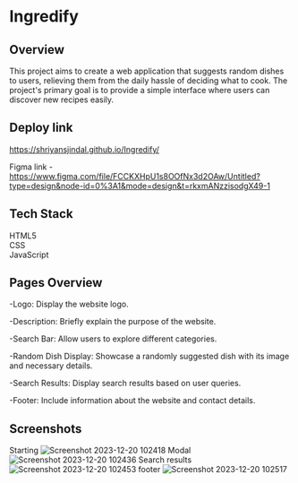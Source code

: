 # Ingredify
## Overview
This project aims to create a web application that suggests random dishes to users, relieving them from the daily hassle of deciding what to cook. The project's primary goal is to provide a simple interface where users can discover new recipes easily.

## Deploy link
https://shriyansjindal.github.io/Ingredify/

Figma link - https://www.figma.com/file/FCCKXHpU1s8OOfNx3d2OAw/Untitled?type=design&node-id=0%3A1&mode=design&t=rkxmANzzisodgX49-1

## Tech Stack
 HTML5  
 CSS    
 JavaScript

## Pages Overview

-Logo: Display the website logo.

-Description: Briefly explain the purpose of the website.

-Search Bar: Allow users to explore different categories.

-Random Dish Display: Showcase a randomly suggested dish with its image and necessary details.

-Search Results: Display search results based on user queries.

-Footer: Include information about the website and contact details.

## Screenshots
Starting
![Screenshot 2023-12-20 102418](https://github.com/ShriyansJindal/Ingredify/assets/92571950/cb1530a2-4597-4fb1-93d2-92c72e116b84)
Modal
![Screenshot 2023-12-20 102436](https://github.com/ShriyansJindal/Ingredify/assets/92571950/bd978dff-17c5-4b3d-85b5-5084d0d17247)
Search results
![Screenshot 2023-12-20 102453](https://github.com/ShriyansJindal/Ingredify/assets/92571950/8681b6a6-7eeb-4218-8da7-986e3d0e540a)
footer
![Screenshot 2023-12-20 102517](https://github.com/ShriyansJindal/Ingredify/assets/92571950/aac3433f-61ed-4958-889d-14314ab7612e)
